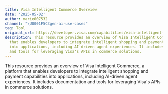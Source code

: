 ```yaml
---
title: Visa Intelligent Commerce Overview
date: '2025-05-02'
author: marie007532
channel: "\U0001F5C3gen-ai-use-cases"
tag: Tool
original_url: https://developer.visa.com/capabilities/visa-intelligent-commerce/overview
description: This resource provides an overview of Visa Intelligent Commerce, a platform
  that enables developers to integrate intelligent shopping and payment capabilities
  into applications, including AI-driven agent experiences. It includes documentation
  and tools for leveraging Visa's APIs in commerce solutions.
---
```


This resource provides an overview of Visa Intelligent Commerce, a platform that enables developers to integrate intelligent shopping and payment capabilities into applications, including AI-driven agent experiences. It includes documentation and tools for leveraging Visa's APIs in commerce solutions.